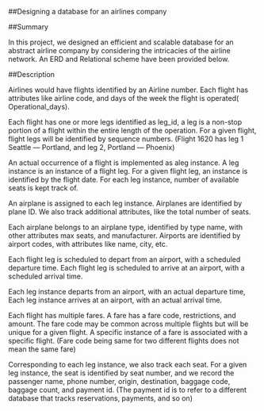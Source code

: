 ##Designing a database for an airlines company

##Summary

In this project, we designed an efficient and scalable database for an abstract airline company by considering the intricacies of the airline network. An ERD and Relational scheme have been provided below.

##Description

Airlines would have flights identified by an Airline number. Each flight has attributes like airline code, and days of the week the flight is operated( Operational_days).

Each flight has one or more legs identified as leg_id, a leg is a non-stop portion of a flight within the entire length of the operation. For a given flight, flight legs will be identified by sequence numbers. (Flight 1620 has leg 1 Seattle — Portland, and leg 2, Portland — Phoenix)

An actual occurrence of a flight is implemented as aleg instance. A leg instance is an instance of a flight leg. For a given flight leg, an instance is identified by the flight date. For each leg instance, number of available seats is kept track of.

An airplane is assigned to each leg instance. Airplanes are identified by plane ID. We also track additional attributes, like the total number of seats.

Each airplane belongs to an airplane type, identified by type name, with other attributes max seats, and manufacturer. Airports are identified by airport codes, with attributes like name, city, etc.

Each flight leg is scheduled to depart from an airport, with a scheduled departure time. Each flight leg is scheduled to arrive at an airport, with a scheduled arrival time.

Each leg instance departs from an airport, with an actual departure time, Each leg instance arrives at an airport, with an actual arrival time.

Each flight has multiple fares. A fare has a fare code, restrictions, and amount. The fare code may be common across multiple flights but will be unique for a given flight. A specific instance of a fare is associated with a specific flight. (Fare code being same for two different flights does not mean the same fare)

Corresponding to each leg instance, we also track each seat. For a given leg instance, the seat is identified by seat number, and we record the passenger name, phone number, origin, destination, baggage code, baggage count, and payment id. (The payment id is to refer to a different database that tracks reservations, payments, and so on)

